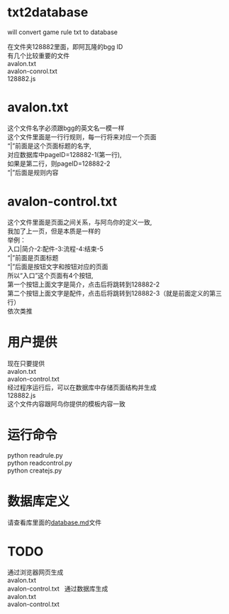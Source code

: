# txt2database  
will convert game rule txt to database  

在文件夹128882里面，即阿瓦隆的bgg ID  
有几个比较重要的文件  
avalon.txt  
avalon-conrol.txt  
128882.js  

# avalon.txt
这个文件名字必须跟bgg的英文名一模一样  
这个文件里面是一行行规则，每一行将来对应一个页面  
“|”前面是这个页面标题的名字,  
对应数据库中pageID=128882-1(第一行),  
如果是第二行，则pageID=128882-2  
“|”后面是规则内容  

# avalon-control.txt   
这个文件里面是页面之间关系，与阿鸟你的定义一致,  
我加了上一页，但是本质是一样的  
举例：    
入口|简介-2:配件-3:流程-4:结束-5  
“|”前面是页面标题  
“|”后面是按钮文字和按钮对应的页面  
所以“入口”这个页面有4个按钮,  
第一个按钮上面文字是简介，点击后将跳转到128882-2  
第二个按钮上面文字是配件，点击后将跳转到128882-3（就是前面定义的第三行）  
依次类推  

# 用户提供
现在只要提供  
avalon.txt  
avalon-control.txt  
经过程序运行后，可以在数据库中存储页面结构并生成  
128882.js  
这个文件内容跟阿鸟你提供的模板内容一致    

# 运行命令  
python readrule.py  
python readcontrol.py  
python createjs.py  

# 数据库定义  
请查看库里面的[database.md](./database.md)文件  
  
# TODO  
通过浏览器网页生成  
avalon.txt  
avalon-control.txt  
通过数据库生成  
avalon.txt  
avalon-control.txt  
